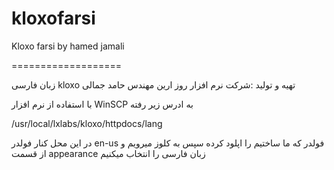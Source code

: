 # kloxofarsi


Kloxo farsi by hamed jamali

===================

زبان فارسی  kloxo
تهیه و تولید :شرکت نرم افزار روز ارین مهندس حامد جمالی

با استفاده از نرم افزار WinSCP  به ادرس زیر رفته 

/usr/local/lxlabs/kloxo/httpdocs/lang


در این محل کنار فولدر en-us فولدر که ما ساختیم را اپلود کرده 
سپس به کلوز  میرویم و از قسمت appearance زبان فارسی را انتخاب میکنیم

